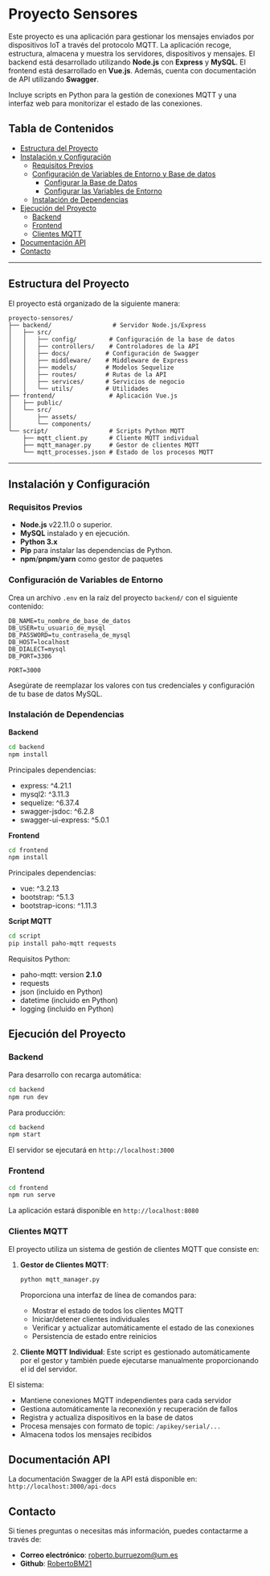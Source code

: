 # Proyecto Sensores

Este proyecto es una aplicación para gestionar los mensajes enviados por dispositivos IoT a través del protocolo MQTT. La aplicación recoge, estructura, almacena y muestra los servidores, dispositivos y mensajes. El backend está desarrollado utilizando **Node.js** con **Express** y **MySQL**. El frontend está desarrollado en **Vue.js**. Además, cuenta con documentación de API utilizando **Swagger**.

Incluye scripts en Python para la gestión de conexiones MQTT y una interfaz web para monitorizar el estado de las conexiones.

## Tabla de Contenidos

- [Estructura del Proyecto](#estructura-del-proyecto)
- [Instalación y Configuración](#instalación-y-configuración)
  - [Requisitos Previos](#requisitos-previos)
  - [Configuración de Variables de Entorno y Base de datos](#configuración-de-variables-de-entorno-y-base-de-datos)
    - [Configurar la Base de Datos](#configurar-la-base-de-datos)
    - [Configurar las Variables de Entorno](#configurar-las-variables-de-entorno)
  - [Instalación de Dependencias](#instalación-de-dependencias)
- [Ejecución del Proyecto](#ejecución-del-proyecto)
  - [Backend](#backend)
  - [Frontend](#frontend)
  - [Clientes MQTT](#clientes-mqtt)
- [Documentación API](#documentación-api)
- [Contacto](#contacto)

---

## Estructura del Proyecto

El proyecto está organizado de la siguiente manera:

```
proyecto-sensores/
├── backend/                 # Servidor Node.js/Express
│   ├── src/
│   │   ├── config/         # Configuración de la base de datos
│   │   ├── controllers/    # Controladores de la API
│   │   ├── docs/          # Configuración de Swagger
│   │   ├── middleware/    # Middleware de Express
│   │   ├── models/        # Modelos Sequelize
│   │   ├── routes/        # Rutas de la API
│   │   ├── services/      # Servicios de negocio
│   │   └── utils/         # Utilidades
├── frontend/               # Aplicación Vue.js
│   ├── public/
│   └── src/
│       ├── assets/
│       └── components/
└── script/                 # Scripts Python MQTT
    ├── mqtt_client.py      # Cliente MQTT individual
    ├── mqtt_manager.py     # Gestor de clientes MQTT
    └── mqtt_processes.json # Estado de los procesos MQTT
```

---

## Instalación y Configuración

### Requisitos Previos

- **Node.js** v22.11.0 o superior.
- **MySQL** instalado y en ejecución.
- **Python 3.x**
- **Pip** para instalar las dependencias de Python.
- **npm**/**pnpm**/**yarn** como gestor de paquetes

### Configuración de Variables de Entorno

Crea un archivo `.env` en la raíz del proyecto `backend/` con el siguiente contenido:

```env
DB_NAME=tu_nombre_de_base_de_datos
DB_USER=tu_usuario_de_mysql
DB_PASSWORD=tu_contraseña_de_mysql
DB_HOST=localhost
DB_DIALECT=mysql
DB_PORT=3306

PORT=3000
```

Asegúrate de reemplazar los valores con tus credenciales y configuración de tu base de datos MySQL.

### Instalación de Dependencias

**Backend**

```bash
cd backend
npm install
```

Principales dependencias:

- express: ^4.21.1
- mysql2: ^3.11.3
- sequelize: ^6.37.4
- swagger-jsdoc: ^6.2.8
- swagger-ui-express: ^5.0.1

**Frontend**

```bash
cd frontend
npm install
```

Principales dependencias:

- vue: ^3.2.13
- bootstrap: ^5.1.3
- bootstrap-icons: ^1.11.3

**Script MQTT**

```bash
cd script
pip install paho-mqtt requests
```

Requisitos Python:

- paho-mqtt: version **2.1.0**
- requests
- json (incluido en Python)
- datetime (incluido en Python)
- logging (incluido en Python)

## Ejecución del Proyecto

### Backend

Para desarrollo con recarga automática:

```bash
cd backend
npm run dev
```

Para producción:

```bash
cd backend
npm start
```

El servidor se ejecutará en `http://localhost:3000`

### Frontend

```bash
cd frontend
npm run serve
```

La aplicación estará disponible en `http://localhost:8080`

### Clientes MQTT

El proyecto utiliza un sistema de gestión de clientes MQTT que consiste en:

1. **Gestor de Clientes MQTT**:

   ```bash
   python mqtt_manager.py
   ```

   Proporciona una interfaz de línea de comandos para:

   - Mostrar el estado de todos los clientes MQTT
   - Iniciar/detener clientes individuales
   - Verificar y actualizar automáticamente el estado de las conexiones
   - Persistencia de estado entre reinicios

2. **Cliente MQTT Individual**:
   Este script es gestionado automáticamente por el gestor y también puede ejecutarse manualmente proporcionando el id del servidor.

El sistema:

- Mantiene conexiones MQTT independientes para cada servidor
- Gestiona automáticamente la reconexión y recuperación de fallos
- Registra y actualiza dispositivos en la base de datos
- Procesa mensajes con formato de topic: `/apikey/serial/...`
- Almacena todos los mensajes recibidos

## Documentación API

La documentación Swagger de la API está disponible en:
`http://localhost:3000/api-docs`

## Contacto

Si tienes preguntas o necesitas más información, puedes contactarme a través de:

- **Correo electrónico**: roberto.burruezom@um.es
- **Github**: [RobertoBM21](https://github.com/RobertoBM21)
